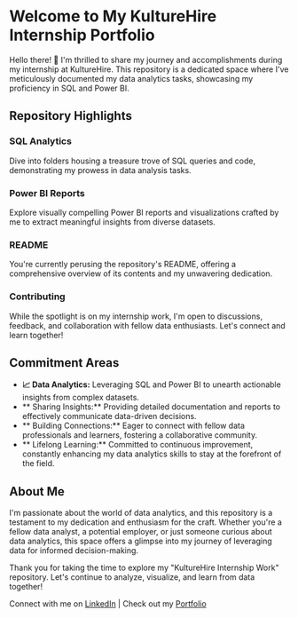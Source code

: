 # Welcome to My KultureHire Internship Portfolio

Hello there! 👋 I'm thrilled to share my journey and accomplishments during my internship at KultureHire. This repository is a dedicated space where I've meticulously documented my data analytics tasks, showcasing my proficiency in SQL and Power BI.

## Repository Highlights 

###  SQL Analytics
Dive into folders housing a treasure trove of SQL queries and code, demonstrating my prowess in data analysis tasks.

###  Power BI Reports
Explore visually compelling Power BI reports and visualizations crafted by me to extract meaningful insights from diverse datasets.

###  README
You're currently perusing the repository's README, offering a comprehensive overview of its contents and my unwavering dedication.

###  Contributing
While the spotlight is on my internship work, I'm open to discussions, feedback, and collaboration with fellow data enthusiasts. Let's connect and learn together!

## Commitment Areas 

- **📈 Data Analytics:** Leveraging SQL and Power BI to unearth actionable insights from complex datasets.
- ** Sharing Insights:** Providing detailed documentation and reports to effectively communicate data-driven decisions.
- ** Building Connections:** Eager to connect with fellow data professionals and learners, fostering a collaborative community.
- ** Lifelong Learning:** Committed to continuous improvement, constantly enhancing my data analytics skills to stay at the forefront of the field.

## About Me

I'm passionate about the world of data analytics, and this repository is a testament to my dedication and enthusiasm for the craft. Whether you're a fellow data analyst, a potential employer, or just someone curious about data analytics, this space offers a glimpse into my journey of leveraging data for informed decision-making.

Thank you for taking the time to explore my "KultureHire Internship Work" repository. Let's continue to analyze, visualize, and learn from data together!

Connect with me on [LinkedIn](#www.linkedin.com/in/mittalnikhil809) | Check out my [Portfolio](#your-portfolio-link)
